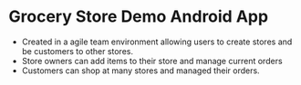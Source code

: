 # Grocery Store Demo Android App

- Created in a agile team environment allowing users to create stores and be customers to other stores.
- Store owners can add items to their store and manage current orders
- Customers can shop at many stores and managed their orders.


